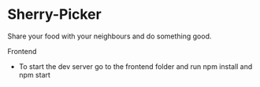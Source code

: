 # Sherry-Picker
Share your food with your neighbours and do something good. 


Frontend
- To start the dev server go to the frontend folder and run npm install and npm start